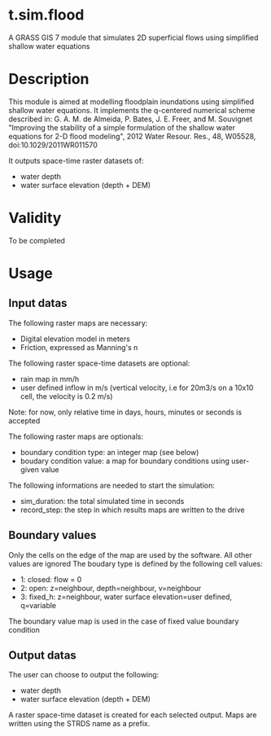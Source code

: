 # t.sim.flood
A GRASS GIS 7 module that simulates 2D superficial flows using simplified shallow water equations

# Description
This module is aimed at modelling floodplain inundations using simplified shallow water equations.
It implements the q-centered numerical scheme described in:
G. A. M. de Almeida, P. Bates, J. E. Freer, and M. Souvignet
"Improving the stability of a simple formulation of the shallow water equations for 2-D flood modeling", 2012
Water Resour. Res., 48, W05528, doi:10.1029/2011WR011570

It outputs space-time raster datasets of:
  - water depth
  - water surface elevation (depth + DEM)

# Validity
To be completed

# Usage
## Input datas
The following raster maps are necessary:
  - Digital elevation model in meters
  - Friction, expressed as Manning's n

The following raster space-time datasets are optional:
  - rain map in mm/h
  - user defined inflow in m/s (vertical velocity, i.e for 20m3/s on a 10x10 cell, the velocity is 0.2 m/s)

Note: for now, only relative time in days, hours, minutes or seconds is accepted

The following raster maps are optionals:
  - boundary condition type: an integer map (see below)
  - boudary condition value: a map for boundary conditions using user-given value

The following informations are needed to start the simulation:
  - sim_duration: the total simulated time in seconds
  - record_step: the step in which results maps are written to the drive

## Boundary values
  Only the cells on the edge of the map are used by the software. All other values are ignored
  The boudary type is defined by the following cell values:
  - 1: closed: flow = 0
  - 2: open: z=neighbour, depth=neighbour, v=neighbour
  - 3: fixed_h: z=neighbour,  water surface elevation=user defined, q=variable
  
  The boundary value map is used in the case of fixed value boundary condition

## Output datas
The user can choose to output the following:
  - water depth
  - water surface elevation (depth + DEM)

A raster space-time dataset is created for each selected output.
Maps are written using the STRDS name as a prefix.
